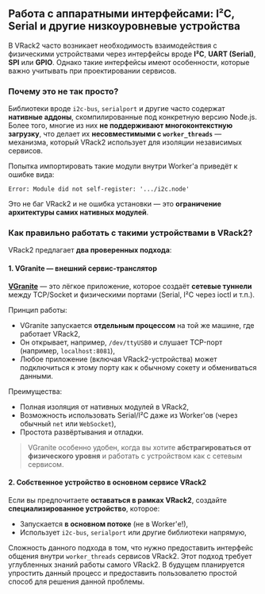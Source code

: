 ## Работа с аппаратными интерфейсами: I²C, Serial и другие низкоуровневые устройства

В VRack2 часто возникает необходимость взаимодействия с физическими устройствами через интерфейсы вроде **I²C**, **UART (Serial)**, **SPI** или **GPIO**. Однако такие интерфейсы имеют особенности, которые важно учитывать при проектировании сервисов.

### Почему это не так просто?

Библиотеки вроде `i2c-bus`, `serialport` и другие часто содержат **нативные аддоны**, скомпилированные под конкретную версию Node.js. Более того, многие из них **не поддерживают многоконтекстную загрузку**, что делает их **несовместимыми с `worker_threads`** — механизма, который VRack2 использует для изоляции независимых сервисов.

Попытка импортировать такие модули внутри Worker'а приведёт к ошибке вида:

```
Error: Module did not self-register: '.../i2c.node'
```

Это не баг VRack2 и не ошибка установки — это **ограничение архитектуры самих нативных модулей**.

### Как правильно работать с такими устройствами в VRack2?

VRack2 предлагает **два проверенных подхода**:

#### 1. **VGranite — внешний сервис-транслятор**

**[VGranite](https://github.com/VRack2/vgranite)** — это лёгкое приложение, которое создаёт **сетевые туннели** между TCP/Socket и физическими портами (Serial, I²C через ioctl и т.п.).  

Принцип работы:
- VGranite запускается **отдельным процессом** на той же машине, где работает VRack2,
- Он открывает, например, `/dev/ttyUSB0` и слушает TCP-порт (например, `localhost:8081`),
- Любое приложение (включая VRack2-устройства) может подключиться к этому порту как к обычному сокету и обмениваться данными.

Преимущества:
- Полная изоляция от нативных модулей в VRack2,
- Возможность использовать Serial/I²C даже из Worker'ов (через обычный `net` или `WebSocket`),
- Простота развёртывания и отладки.

> VGranite особенно удобен, когда вы хотите **абстрагироваться от физического уровня** и работать с устройством как с сетевым сервисом.

#### 2. **Собственное устройство в основном сервисе VRack2**

Если вы предпочитаете **оставаться в рамках VRack2**, создайте **специализированное устройство**, которое:
- Запускается **в основном потоке** (не в Worker'е!),
- Использует `i2c-bus`, `serialport` или другие библиотеки напрямую,

Сложность данного подхода в том, что нужно предоставить интерфейс общения внутри `worker_threads` сервисов VRack2. Этот подход требует углубленных знаний работы самого VRack2. В будущем планируется упростить данный процесс и предоставить пользовалетю простой способ для решения данной проблемы.